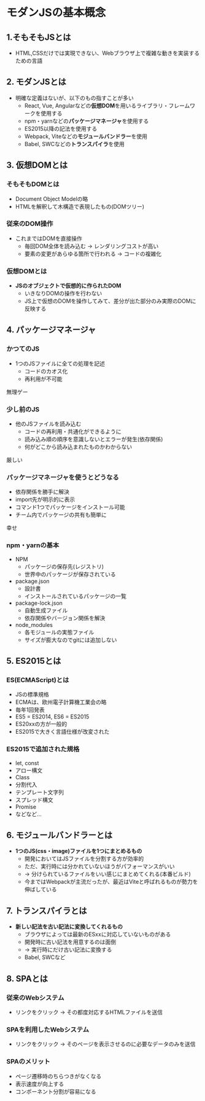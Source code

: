 # モダンJSの基本概念

## 1.そもそもJSとは

- HTML,CSSだけでは実現できない、Webブラウザ上で複雑な動きを実装するための言語

## 2. モダンJSとは

- 明確な定義はないが、以下のもの指すことが多い
  - React, Vue, Angularなどの**仮想DOM**を用いるライブラリ・フレームワークを使用する
  - npm・yarnなどの**パッケージマネージャ**を使用する
  - ES2015以降の記法を使用する
  - Webpack, Viteなどの**モジュールバンドラー**を使用
  - Babel, SWCなどの**トランスパイラ**を使用

## 3. 仮想DOMとは

### そもそもDOMとは

- Document Object Modelの略
- HTMLを解釈して木構造で表現したもの(DOMツリー)

### 従来のDOM操作

- これまではDOMを直接操作
  - 毎回DOM全体を読み込む -> レンダリングコストが高い
  - 要素の変更があらゆる箇所で行われる -> コードの複雑化

### 仮想DOMとは

- **JSのオブジェクトで仮想的に作られたDOM**
  - いきなりDOMの操作を行わない
  - JS上で仮想のDOMを操作してみて、差分が出た部分のみ実際のDOMに反映する

## 4. パッケージマネージャ

### かつてのJS

- 1つのJSファイルに全ての処理を記述
  - コードのカオス化
  - 再利用が不可能

無理ゲー

### 少し前のJS

- 他のJSファイルを読み込む
  - コードの再利用・共通化ができるように
  - 読み込み順の順序を意識しないとエラーが発生(依存関係)
  - 何がどこから読み込まれたものかわからない

厳しい

### パッケージマネージャを使うとどうなる

- 依存関係を勝手に解決
- import先が明示的に表示
- コマンド1つでパッケージをインストール可能
- チーム内でパッケージの共有も簡単に

幸せ

### npm・yarnの基本

- NPM
  - パッケージの保存先(レジストリ)
  - 世界中のパッケージが保存されている
- package.json
  - 設計書
  - インストールされているパッケージの一覧
- package-lock.json
  - 自動生成ファイル
  - 依存関係やバージョン関係を解決
- node_modules
  - 各モジュールの実態ファイル
  - サイズが膨大なのでgitには追加しない

## 5. ES2015とは

### ES(ECMAScript)とは

- JSの標準規格
- ECMAは、欧州電子計算機工業会の略
- 毎年1回発表
- ES5 = ES2014, ES6 = ES2015
- ES20xxの方が一般的
- ES2015で大きく言語仕様が改変された

### ES2015で追加された規格

- let, const
- アロー構文
- Class
- 分割代入
- テンプレート文字列
- スプレッド構文
- Promise
- などなど...

## 6. モジュールバンドラーとは

- **1つのJS(css・image)ファイルを1つにまとめるもの**
  - 開発においてはJSファイルを分割する方が効率的
  - ただ、実行時には分かれていないほうがパフォーマンスがいい
  - -> 分けられているファイルをいい感じにまとめてくれる(本番ビルド)
  - 今まではWebpackが主流だったが、最近はViteと呼ばれるものが勢力を伸ばしている

## 7. トランスパイラとは

- **新しい記法を古い記法に変換してくれるもの**
  - ブラウザによっては最新のESxxに対応していないものがある
  - 開発時に古い記法を用意するのは面倒
  - -> 実行時にだけ古い記法に変換する
  - Babel, SWCなど

## 8. SPAとは

### 従来のWebシステム

- リンクをクリック -> その都度対応するHTMLファイルを送信

### SPAを利用したWebシステム

- リンクをクリック -> そのページを表示させるのに必要なデータのみを送信

### SPAのメリット

- ページ遷移時のちらつきがなくなる
- 表示速度が向上する
- コンポーネント分割が容易になる
